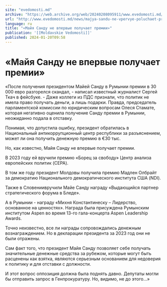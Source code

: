 ```yaml
---
site: "evedomosti.md"
archive: "https://web.archive.org/web/20240208095911/www.evedomosti.md/news/majya-sandu-ne-vpervye-poluchaet-premii"
url: "http://www.evedomosti.md/news/majya-sandu-ne-vpervye-poluchaet-premii"
language: ru
title: "«Майя Санду не впервые получает премии»"
publication: '[[Moldavskie Vedomosti]]'
published: 2024-01-20T09:58
---
```


# «Майя Санду не впервые получает премии»

«После получения президентом Майей Санду в Румынии премии в 30 000 евро разгорелся скандал, - написал известный журналист Сергей Ткач в фейсбуке. - Даже коллеги из ПДС признали, что политик не имела право получать деньги, а лишь подарки. Правда, председатель парламентской комиссии по юридическим вопросам Олеся Стамате, которая негативно оценила получение Санду премии в Румынии, неожиданно подала в отставку.

Понимая, что допустила ошибку, президент обратилась в Национальный антикоррупционный центр республики за разъяснением, может ли она получить денежную премию в €30 тыс.

Но, как известно, Майя Санду не впервые получает премии.

В 2023 году ей вручили премию «Борец за свободу» Центр анализа европейских политик (CEPA).

В том же году президент Молдовы получила премию Мадлен Олбрайт за демократию Национального демократического института США (NDI).

Также в Словениивручили Майе Санду награду «Выдающийся партнер стратегического форума в Бледе».

А в Румынии - награду «Михня Константинеску – Лидерство, основанное на ценностях». Награда была присуждена Румынским институтом Aspen во время 13-го гала-концерта Aspen Leadership Awards.

Точно неизвестно, все ли награды сопровождались денежным вознаграждением. Но в декларации президента за 2023 год они не были отражены.

Сам факт того, что президент Майя Санду позволяет себе получать значительные денежные средства за рубежом, которые могут быть расценены как взятка, являются серьезным основанием для недоверия к политику и для отставки с должности.

И этот вопрос оппозиция должна была поднять давно. Депутаты могли бы отправить запрос в Генпрокуратуру. Но, видимо, не до этого...»